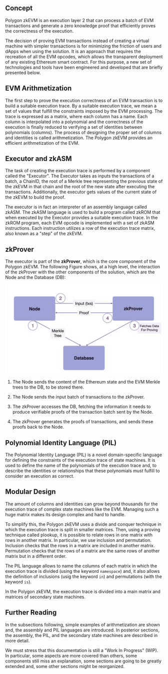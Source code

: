 ## Concept

Polygon zkEVM is an execution layer 2 that can process a batch of EVM transactions and generate a zero knowledge proof that efficiently proves the correctness of the execution.

The decision of proving EVM transactions instead of creating a virtual machine with  simpler transactions is for minimizing the friction of users and dApps when using the solution. It is an approach that requires the recreation of all the EVM opcodes, which
allows the transparent deployment of any existing Ethereum smart contract. 
For this purpose, a new set of technologies and tools have been engineered and developed that are briefly presented below.


## EVM Arithmetization

The first step to prove the execution correctness of an EVM transaction is to build a suitable execution trace. By a suitable execution trace, we mean a set of values that fulfill the constraints imposed by the EVM processing. The trace is expressed as a matrix, where each column has a name. Each column is interpolated into a polynomial and the correctness of the execution is finally reduced to verifying a set of identities between polynomials (columns).
The process of designing the proper set of columns and identities is called arithmetization. The Polygon zkEVM provides an efficient arithmetization of the EVM.

<!-- TODO. We could do a picture of the matrix -->

## Executor and zkASM

The task of creating the execution trace is performed by a component called the "Executor".
The Executor takes as inputs the transactions of a batch, a ChainID, the root 
of a Merkle tree representing the previous state of the zkEVM in that chain and
the root of the new state after executing the transactions. 
Additionally, the executor gets values 
of the current state of the zkEVM to build the proof.

The executor is in fact an interpreter of an assembly language
called zkASM. 
The zkASM language is used to build a program called zkROM that 
when executed by the Executor provides a suitable execution trace.
In the zkROM program, each EVM opcode is implemented with a
set of zkASM instructions. 
Each instruction utilizes a row of the execution trace matrix, 
also known as a "step" of the zkEVM. 

## zkProver

The executor is part of the **zkProver**, which is the
core component of the Polygon zkEVM.
The following Figure shows, at a high level, the interaction of the zkProver with the other components of the solution, which are the Node and the Database (DB):

![Prover high level](figures/intro-zkprv-and-node.png)

1. The Node sends the content of the Ethereum state and the EVM Merkle trees to the DB, to be stored there. 

2. The Node sends the input batch of transactions to the zkProver. 

3. The zkProver accesses the DB, fetching the information it needs to produce verifiable proofs of the transaction batch sent by the Node. 

4. The zkProver generates the proofs of transactions, and sends these proofs back to the Node. 

## Polynomial Identity Language (PIL)

The Polynomial Identity Language (PIL) is a novel domain-specific language
for defining the constraints of the execution trace of state machines. 
It is used to define the name of the polynomials of the execution trace and, to describe the identities or relationships that these polynomials must fulfill to consider an execution as correct.

## Modular Design

The amount of columns and identities can grow beyond thousands 
for the execution trace of complex state machines like the EVM.
Managing such a huge matrix makes its design complex and hard to handle.

To simplify this, the Polygon zkEVM uses a divide and conquer technique
in which the execution trace is split in smaller matrices.
Then, using a proving technique called plookup, it is possible to 
relate rows in one matrix with rows in another matrix.
In particular, we use inclusion and permutation.
Inclusion checks that the rows in a matrix are
included in another matrix.
Permutation checks that the rows of a matrix are the same 
rows of another matrix but in a different order.  

The PIL language allows to name the columns of each matrix in which the execution trace is divided (using the keyword $\mathtt{namespace}$) and, it also allows the definition of inclusions 
(usig the keyword $\mathtt{in}$) and permutations (with the keyword $\mathtt{is}$). 

In the Polygon zkEVM, the execution trace is divided into a main matrix 
and matrices of secondary state machines. 

## Further Reading

In the subsections following, simple examples of arithmetization are shown and,
the assembly and PIL languages are introduced. 
In posterior sections, the assembly, the PIL, and the secondary state machines are described in more detail.

We must stress that this documentation is still a "Work In Progress" (WIP). In particular, some aspects are more covered than others, some components still miss an explanation, some sections are going to be greatly extended and, some other sections might be reorganized.